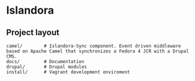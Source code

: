 # Islandora

## Project layout

    camel/        # Islandora-Sync component. Event driven middleware based on Apache Camel that synchronizes a Fedora 4 JCR with a Drupal CMS.
    docs/         # Documentation
    drupal/       # Drupal modules
    install/      # Vagrant development enviroment
